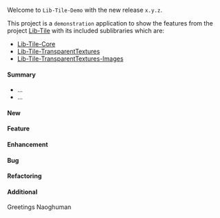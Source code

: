 Welcome to `Lib-Tile-Demo` with the new release `x.y.z`.

This project is a `demonstration` application to show the features from the 
project [Lib-Tile] with its included sublibraries which are:
* [Lib-Tile-Core]
* [Lib-Tile-TransparentTextures]
* [Lib-Tile-TransparentTextures-Images]



#### Summary
* ...
* ...



#### New



#### Feature



#### Enhancement



#### Bug



#### Refactoring



#### Additional



Greetings
Naoghuman



[//]: # (Issues which will be integrated in this release)



[//]: # (Images)



[//]: # (Links)
[Lib-Tile]:https://github.com/Naoghuman/lib-tile
[Lib-Tile-Core]:https://github.com/Naoghuman/lib-tile/blob/master/Lib-Tile-Core
[Lib-Tile-Demo]:https://github.com/Naoghuman/lib-tile-demo
[Lib-Tile-TransparentTextures]:https://github.com/Naoghuman/lib-tile/tree/master/Lib-Tile-TransparentTextures
[Lib-Tile-TransparentTextures-Images]:https://github.com/Naoghuman/lib-tile/blob/master/Lib-Tile-TransparentTextures-Images

